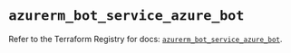 # `azurerm_bot_service_azure_bot`

Refer to the Terraform Registry for docs: [`azurerm_bot_service_azure_bot`](https://registry.terraform.io/providers/hashicorp/azurerm/3.103.0/docs/resources/bot_service_azure_bot).
